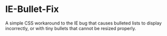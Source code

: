 IE-Bullet-Fix
=============

A simple CSS workaround to the IE bug that causes bulleted lists to display incorrectly, or with tiny bullets that cannot be resized properly.